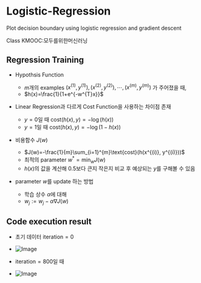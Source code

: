 # Logistic-Regression
Plot decision boundary using logistic regression and gradient descent

Class KMOOC:모두를위한머신러닝

## Regression Training

- Hypothsis Function
  - $m$개의 examples ${(x^{(1)}, y^{(1)}), (x^{(2)}, y^{(2)}), \cdots, (x^{(m)}, y^{(m)})}$ 가 주어졌을 때,
  - $h(x)=\frac{1}{1+e^{-w^{T}x}}$


- Linear Regression과 다르게 Cost Function을 사용하는 차이점 존재
  - $y=0$일 때 $\text{cost}(h(x), y)=-\log (h(x))$
  - $y=1$일 때 $\text{cost}(h(x), y)=-\log (1-h(x))$

- 비용함수 $J(w)$
  - $J(w)=-\frac{1}{m}\sum_{i=1}^{m}\text{cost}(h(x^{(i)}, y^{(i)}))$
  - 최적의 parameter $w^{*}=\min_{w}J(w)$
  - $h(x)$의 값을 계산해 $0.5$보다 큰지 작은지 비교 후 예상되는 $y$를 구해볼 수 있음


- parameter $w$를 update 하는 방법
  - 학습 상수 $\alpha$에 대해
  - $w_{j}:=w_{j}-\alpha \nabla J(w)$


## Code execution result

- 초기 데이터 $\text{iteration} = 0$
- ![Image](https://github.com/user-attachments/assets/b3249417-0e20-491f-812a-0df5be201a1e)

- $\text{iteration} = 800$일 때
- ![Image](https://github.com/user-attachments/assets/892cd20c-3f27-435f-95bb-9e76391cb764)
